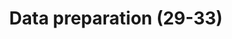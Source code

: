 ---
layout: home
title: Data preparation (29-33)
parent: Method (Item 7-43)
nav_order: 6
has_children: true
---